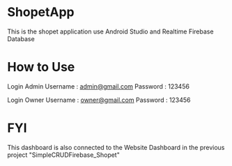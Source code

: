 # ShopetApp
This is the shopet application use Android Studio and Realtime Firebase Database

# How to Use
Login Admin
Username : admin@gmail.com
Password : 123456

Login Owner
Username : owner@gmail.com
Password : 123456

# FYI 
This dashboard is also connected to the Website Dashboard in the previous project "SimpleCRUDFirebase_Shopet"
